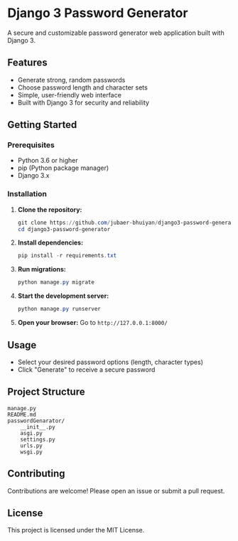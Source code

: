 # Django 3 Password Generator

A secure and customizable password generator web application built with Django 3.

## Features

- Generate strong, random passwords
- Choose password length and character sets
- Simple, user-friendly web interface
- Built with Django 3 for security and reliability

## Getting Started

### Prerequisites
- Python 3.6 or higher
- pip (Python package manager)
- Django 3.x

### Installation

1. **Clone the repository:**
   ```powershell
   git clone https://github.com/jubaer-bhuiyan/django3-password-generator.git
   cd django3-password-generator
   ```
2. **Install dependencies:**
   ```powershell
   pip install -r requirements.txt
   ```
3. **Run migrations:**
   ```powershell
   python manage.py migrate
   ```
4. **Start the development server:**
   ```powershell
   python manage.py runserver
   ```
5. **Open your browser:**
   Go to `http://127.0.0.1:8000/`

## Usage

- Select your desired password options (length, character types)
- Click "Generate" to receive a secure password

## Project Structure

```
manage.py
README.md
passwordGenarator/
    __init__.py
    asgi.py
    settings.py
    urls.py
    wsgi.py
```

## Contributing

Contributions are welcome! Please open an issue or submit a pull request.

## License

This project is licensed under the MIT License.
